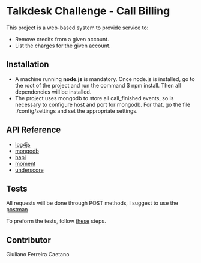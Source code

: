 # Talkdesk Challenge - Call Billing

This project is a web-based system to provide service to:
+ Remove credits from a given account.
+ List the charges for the given account.

## Installation

+ A machine running **node.js** is mandatory. Once node.js is installed, go to the root of the project and run the command $ npm install. Then all dependencies will be installed.
+ The project uses mongodb to store all call_finished events, so is necessary to configure host and port for mongodb. For that, go the file ./config/settings and set the appropriate settings.  

## API Reference

+ [log4js](https://github.com/nomiddlename/log4js-node)
+ [mongodb](https://mongodb.github.io/node-mongodb-native/)
+ [hapi](https://hapijs.com/)
+ [moment](https://momentjs.com/)
+ [underscore](http://underscorejs.org/)

## Tests

All requests will be done through POST methods, I suggest to use the [postman](https://www.getpostman.com/)

To preform the tests, follow [these](./howto.md) steps. 

## Contributor

Giuliano Ferreira Caetano
